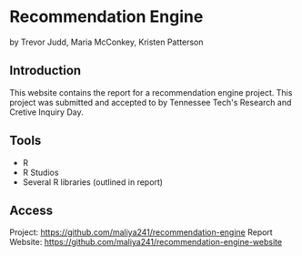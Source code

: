 # Recommendation Engine 
by Trevor Judd, Maria McConkey, Kristen Patterson

## Introduction
This website contains the report for a recommendation engine project. This project was submitted and accepted to by Tennessee Tech's Research and Cretive Inquiry Day. 

## Tools
* R
* R Studios
* Several R libraries (outlined in report)

## Access
Project: https://github.com/maliya241/recommendation-engine
Report Website: https://github.com/maliya241/recommendation-engine-website
